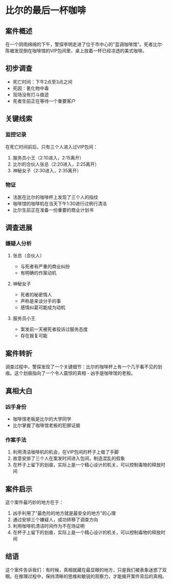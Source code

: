 # 比尔的最后一杯咖啡

## 案件概述
在一个阴雨绵绵的下午，警探李明走进了位于市中心的"蓝调咖啡馆"。死者比尔·陈被发现倒在咖啡馆的VIP包间里，桌上放着一杯已经凉透的美式咖啡。

## 初步调查
- 死亡时间：下午2点至3点之间
- 死因：氰化物中毒
- 现场没有打斗痕迹
- 死者生前正在等待一个重要客户

## 关键线索
### 监控记录
在死亡时间前后，只有三个人进入过VIP包间：
1. 服务员小王（2:10进入，2:15离开）
2. 比尔的合伙人张总（2:20进入，2:25离开）
3. 神秘女子（2:30进入，2:35离开）

### 物证
- 法医在比尔的咖啡杯上发现了三个人的指纹
- 咖啡馆的咖啡机在当天下午1:30进行过例行清洁
- 比尔生前正在准备一份重要的商业计划书

## 调查进展
### 嫌疑人分析
1. 张总（合伙人）
   - 与死者有严重的商业纠纷
   - 有明确的作案动机

2. 神秘女子
   - 死者的秘密情人
   - 声称是来谈分手的事
   - 感情纠葛可能成为动机

3. 服务员小王
   - 案发前一天被死者投诉过服务态度
   - 存在报复可能

## 案件转折
调查过程中，警探发现了一个关键细节：比尔的咖啡杯上有一个几乎看不见的划痕。这个划痕指向了一个令人震惊的真相 - 凶手是咖啡馆的老板。

## 真相大白
### 凶手身份
- 咖啡馆老板是比尔的大学同学
- 比尔掌握了咖啡馆老板的犯罪证据

### 作案手法
1. 利用清洁咖啡机的机会，在VIP包间的杯子上做了手脚
2. 故意安排了三个人在案发时间进入包间，制造混乱的假象
3. 在杯子上留下的划痕，实际上是一个精心设计的机关，可以控制毒物的释放时间

## 案件启示
这个案件最巧妙的地方在于：
1. 凶手利用了"最危险的地方就是最安全的地方"的心理
2. 通过安排三个嫌疑人，成功转移了调查方向
3. 利用咖啡机清洁时间作为不在场证明
4. 在杯子上留下的划痕，实际上是一个精心设计的机关，可以控制毒物的释放时间

## 结语
这个案件告诉我们：有时候，真相就藏在最显眼的地方，只是我们被表象迷惑了双眼。在推理过程中，保持清晰的思维和敏锐的观察力，才能揭开案件背后的真相。 